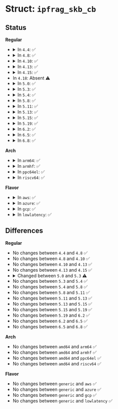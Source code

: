 # Struct: <code>ipfrag_skb_cb</code>

## Status
<b>Regular</b>
<ul>
<li>
<details>
<summary>In <code>4.4</code>: ✅</summary>

```c
struct ipfrag_skb_cb {
    struct inet_skb_parm h;
    int offset;
};
```
</details>
</li>
<li>
<details>
<summary>In <code>4.8</code>: ✅</summary>

```c
struct ipfrag_skb_cb {
    struct inet_skb_parm h;
    int offset;
};
```
</details>
</li>
<li>
<details>
<summary>In <code>4.10</code>: ✅</summary>

```c
struct ipfrag_skb_cb {
    struct inet_skb_parm h;
    int offset;
};
```
</details>
</li>
<li>
<details>
<summary>In <code>4.13</code>: ✅</summary>

```c
struct ipfrag_skb_cb {
    struct inet_skb_parm h;
    int offset;
};
```
</details>
</li>
<li>
<details>
<summary>In <code>4.15</code>: ✅</summary>

```c
struct ipfrag_skb_cb {
    struct inet_skb_parm h;
    int offset;
};
```
</details>
</li>
<li>
In <code>4.18</code>: Absent ⚠️
</li>
<li>
<details>
<summary>In <code>5.0</code>: ✅</summary>

```c
struct ipfrag_skb_cb {
    struct inet_skb_parm h;
    struct sk_buff *next_frag;
    int frag_run_len;
};
```
</details>
</li>
<li>
<details>
<summary>In <code>5.3</code>: ✅</summary>

```c
struct ipfrag_skb_cb {
    struct inet_skb_parm h4;
    struct inet6_skb_parm h6;
    struct sk_buff *next_frag;
    int frag_run_len;
};
```
</details>
</li>
<li>
<details>
<summary>In <code>5.4</code>: ✅</summary>

```c
struct ipfrag_skb_cb {
    struct inet_skb_parm h4;
    struct inet6_skb_parm h6;
    struct sk_buff *next_frag;
    int frag_run_len;
};
```
</details>
</li>
<li>
<details>
<summary>In <code>5.8</code>: ✅</summary>

```c
struct ipfrag_skb_cb {
    struct inet_skb_parm h4;
    struct inet6_skb_parm h6;
    struct sk_buff *next_frag;
    int frag_run_len;
};
```
</details>
</li>
<li>
<details>
<summary>In <code>5.11</code>: ✅</summary>

```c
struct ipfrag_skb_cb {
    struct inet_skb_parm h4;
    struct inet6_skb_parm h6;
    struct sk_buff *next_frag;
    int frag_run_len;
};
```
</details>
</li>
<li>
<details>
<summary>In <code>5.13</code>: ✅</summary>

```c
struct ipfrag_skb_cb {
    struct inet_skb_parm h4;
    struct inet6_skb_parm h6;
    struct sk_buff *next_frag;
    int frag_run_len;
};
```
</details>
</li>
<li>
<details>
<summary>In <code>5.15</code>: ✅</summary>

```c
struct ipfrag_skb_cb {
    struct inet_skb_parm h4;
    struct inet6_skb_parm h6;
    struct sk_buff *next_frag;
    int frag_run_len;
};
```
</details>
</li>
<li>
<details>
<summary>In <code>5.19</code>: ✅</summary>

```c
struct ipfrag_skb_cb {
    struct inet_skb_parm h4;
    struct inet6_skb_parm h6;
    struct sk_buff *next_frag;
    int frag_run_len;
};
```
</details>
</li>
<li>
<details>
<summary>In <code>6.2</code>: ✅</summary>

```c
struct ipfrag_skb_cb {
    struct inet_skb_parm h4;
    struct inet6_skb_parm h6;
    struct sk_buff *next_frag;
    int frag_run_len;
};
```
</details>
</li>
<li>
<details>
<summary>In <code>6.5</code>: ✅</summary>

```c
struct ipfrag_skb_cb {
    struct inet_skb_parm h4;
    struct inet6_skb_parm h6;
    struct sk_buff *next_frag;
    int frag_run_len;
};
```
</details>
</li>
<li>
<details>
<summary>In <code>6.8</code>: ✅</summary>

```c
struct ipfrag_skb_cb {
    struct inet_skb_parm h4;
    struct inet6_skb_parm h6;
    struct sk_buff *next_frag;
    int frag_run_len;
};
```
</details>
</li>
</ul>
<b>Arch</b>
<ul>
<li>
<details>
<summary>In <code>arm64</code>: ✅</summary>

```c
struct ipfrag_skb_cb {
    struct inet_skb_parm h4;
    struct inet6_skb_parm h6;
    struct sk_buff *next_frag;
    int frag_run_len;
};
```
</details>
</li>
<li>
<details>
<summary>In <code>armhf</code>: ✅</summary>

```c
struct ipfrag_skb_cb {
    struct inet_skb_parm h4;
    struct inet6_skb_parm h6;
    struct sk_buff *next_frag;
    int frag_run_len;
};
```
</details>
</li>
<li>
<details>
<summary>In <code>ppc64el</code>: ✅</summary>

```c
struct ipfrag_skb_cb {
    struct inet_skb_parm h4;
    struct inet6_skb_parm h6;
    struct sk_buff *next_frag;
    int frag_run_len;
};
```
</details>
</li>
<li>
<details>
<summary>In <code>riscv64</code>: ✅</summary>

```c
struct ipfrag_skb_cb {
    struct inet_skb_parm h4;
    struct inet6_skb_parm h6;
    struct sk_buff *next_frag;
    int frag_run_len;
};
```
</details>
</li>
</ul>
<b>Flavor</b>
<ul>
<li>
<details>
<summary>In <code>aws</code>: ✅</summary>

```c
struct ipfrag_skb_cb {
    struct inet_skb_parm h4;
    struct inet6_skb_parm h6;
    struct sk_buff *next_frag;
    int frag_run_len;
};
```
</details>
</li>
<li>
<details>
<summary>In <code>azure</code>: ✅</summary>

```c
struct ipfrag_skb_cb {
    struct inet_skb_parm h4;
    struct inet6_skb_parm h6;
    struct sk_buff *next_frag;
    int frag_run_len;
};
```
</details>
</li>
<li>
<details>
<summary>In <code>gcp</code>: ✅</summary>

```c
struct ipfrag_skb_cb {
    struct inet_skb_parm h4;
    struct inet6_skb_parm h6;
    struct sk_buff *next_frag;
    int frag_run_len;
};
```
</details>
</li>
<li>
<details>
<summary>In <code>lowlatency</code>: ✅</summary>

```c
struct ipfrag_skb_cb {
    struct inet_skb_parm h4;
    struct inet6_skb_parm h6;
    struct sk_buff *next_frag;
    int frag_run_len;
};
```
</details>
</li>
</ul>

## Differences
<b>Regular</b>
<ul>
<li>
No changes between <code>4.4</code> and <code>4.8</code> ✅
</li>
<li>
No changes between <code>4.8</code> and <code>4.10</code> ✅
</li>
<li>
No changes between <code>4.10</code> and <code>4.13</code> ✅
</li>
<li>
No changes between <code>4.13</code> and <code>4.15</code> ✅
</li>
<li>
<details>
<summary>Changed between <code>5.0</code> and <code>5.3</code> ⚠️</summary>
<ul>
<li>
<b>Field added. </b>
<code>struct inet_skb_parm h4</code>
</li>
<li>
<b>Field added. </b>
<code>struct inet6_skb_parm h6</code>
</li>
<li>
<b>Field removed. </b>
<code>struct inet_skb_parm h</code>
</li>
</ul>
</details>
</li>
<li>
No changes between <code>5.3</code> and <code>5.4</code> ✅
</li>
<li>
No changes between <code>5.4</code> and <code>5.8</code> ✅
</li>
<li>
No changes between <code>5.8</code> and <code>5.11</code> ✅
</li>
<li>
No changes between <code>5.11</code> and <code>5.13</code> ✅
</li>
<li>
No changes between <code>5.13</code> and <code>5.15</code> ✅
</li>
<li>
No changes between <code>5.15</code> and <code>5.19</code> ✅
</li>
<li>
No changes between <code>5.19</code> and <code>6.2</code> ✅
</li>
<li>
No changes between <code>6.2</code> and <code>6.5</code> ✅
</li>
<li>
No changes between <code>6.5</code> and <code>6.8</code> ✅
</li>
</ul>
<b>Arch</b>
<ul>
<li>
No changes between <code>amd64</code> and <code>arm64</code> ✅
</li>
<li>
No changes between <code>amd64</code> and <code>armhf</code> ✅
</li>
<li>
No changes between <code>amd64</code> and <code>ppc64el</code> ✅
</li>
<li>
No changes between <code>amd64</code> and <code>riscv64</code> ✅
</li>
</ul>
<b>Flavor</b>
<ul>
<li>
No changes between <code>generic</code> and <code>aws</code> ✅
</li>
<li>
No changes between <code>generic</code> and <code>azure</code> ✅
</li>
<li>
No changes between <code>generic</code> and <code>gcp</code> ✅
</li>
<li>
No changes between <code>generic</code> and <code>lowlatency</code> ✅
</li>
</ul>
